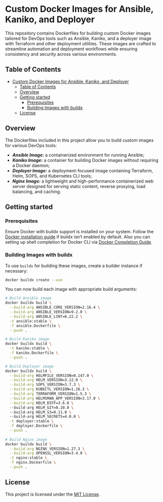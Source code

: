 # Custom Docker Images for Ansible, Kaniko, and Deployer

This repository contains Dockerfiles for building custom Docker images tailored for DevOps tools such as Ansible, Kaniko, and a deployer image with Terraform and other deployment utilities. These images are crafted to streamline automation and deployment workflows while ensuring consistency and security across various environments.

## Table of Contents
- [Custom Docker Images for Ansible, Kaniko, and Deployer](#custom-docker-images-for-ansible-kaniko-and-deployer)
  - [Table of Contents](#table-of-contents)
  - [Overview](#overview)
  - [Getting started](#getting-started)
    - [Prerequisites](#prerequisites)
    - [Building Images with buildx](#building-images-with-buildx)
  - [License](#license)

## Overview

The Dockerfiles included in this project allow you to build custom images for various DevOps tools:

* ***Ansible Image:*** a containerized environment for running Ansible;
* ***Kaniko Image:*** a container for building Docker images without requiring a Docker daemon;
* ***Deployer Image:*** a deployment-focused image containing Terraform, Helm, SOPS, and Kubernetes CLI tools;
* ***Nginx Image:*** a lightweight and high-performance containerized web server designed for serving static content, reverse proxying, load balancing, and caching.

## Getting started

### Prerequisites

Ensure Docker with buildx support is installed on your system. Follow the [Docker installation guide](https://docs.docker.com/engine/install/) if buildx isn’t enabled by default. Also you can setting up shell completion for Docker CLI via [Docker Completion Guide](https://docs.docker.com/engine/cli/completion/).

### Building Images with buildx

To use `buildx` for building these images, create a builder instance if necessary:
```bash
docker buildx create --use
```
You can now build each image with appropriate build arguments:
```bash
# Build Ansible image
docker buildx build \
  --build-arg ANSIBLE_CORE_VERSION=2.16.4 \
  --build-arg ANSIBLE_VERSION=9.2.0 \
  --build-arg ANSIBLE_LINT=6.22.2 \
  -t ansible:stable \
  -f ansible.Dockerfile \
  --push .

# Build Kaniko image
docker buildx build \
  -t kaniko:stable \
  -f kaniko.Dockerfile \
  --push .

# Build Deployer image
docker buildx build \
  --build-arg HELMFILE_VERSION=0.147.0 \
  --build-arg HELM_VERSION=3.12.0 \
  --build-arg SOPS_VERSION=3.7.3 \
  --build-arg KUBECTL_VERSION=1.26.3 \
  --build-arg TERRAFORM_VERSION=1.5.3 \
  --build-arg HELMSMAN_APP_VERSION=3.17.0 \
  --build-arg HELM_DIFF=3.6.0 \               
  --build-arg HELM_GIT=0.10.0 \               
  --build-arg HELM_S3=0.11.0 \                
  --build-arg HELM_SECRETS=4.0.0 \
  -t deployer:stable \
  -f deployer.Dockerfile \
  --push .
 
# Build Nginx image
docker buildx build \
  --build-arg NGINX_VERSION=1.27.3 \
  --build-arg OPENSSL_VERSION=3.4.0 \
  -t nginx:stable \
  -f nginx.Dockerfile \
  --push .
```

## License

This project is licensed under the [MIT License](LICENSE).